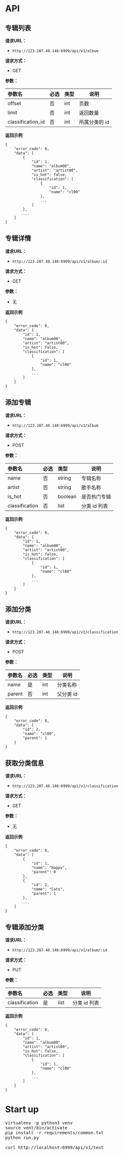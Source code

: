 # API

## 专辑列表

**请求URL：**
- `http://123.207.48.148:6999/api/v1/album`

**请求方式：**
- GET

**参数：**

|参数名|必选|类型|说明|
|:----    |:---|:----- |-----   |
|offset |否  |int |页数   |
|limit     |否  |int |返回数量    |
|classification_id     |否  |int | 所属分类的 id    |

**返回示例**

```
{
    "error_code": 0,
    "data": [
        {
            "id": 1,
            "name": "album00",
            "artist": "artist00",
            "is_hot": false,
            "classification": [
                {
                    "id": 1,
                    "name": "cl00"
                },
                ...
            ]
        },
        ...
    ]
}
```


## 专辑详情

**请求URL：**
- `http://123.207.48.148:6999/api/v1/album/:id`

**请求方式：**
- GET

**参数：**
- 无

**返回示例**

```
{
    "error_code": 0,
    "data": {
        "id": 1,
        "name": "album00",
        "artist": "artist00",
        "is_hot": false,
        "classification": [
            {
                "id": 1,
                "name": "cl00"
            },
            ...
        ]
    }
}
```

## 添加专辑

**请求URL：**
- `http://123.207.48.148:6999/api/v1/album`

**请求方式：**
- POST

**参数：**


|参数名|必选|类型|说明|
|:----    |:---|:----- |-----   |
|name     |否  |string | 专辑名称   |
|artist     |否  |string | 歌手名称   |
|is_hot     |否  |boolean | 是否热门专辑    |
|classification     |否  |list | 分类 id 列表    |

**返回示例**

```
{
    "error_code": 0,
    "data": {
        "id": 1,
        "name": "album00",
        "artist": "artist00",
        "is_hot": false,
        "classification": [
            {
                "id": 1,
                "name": "cl00"
            },
            ...
        ]
    }
}
```

## 添加分类

**请求URL：**
- `http://123.207.48.148:6999/api/v1/classification`

**请求方式：**
- POST

**参数：**


|参数名|必选|类型|说明|
|:----    |:---|:----- |-----   |
|name     |是  |int | 分类名称    |
|parent     |否  |int | 父分类 id    |

**返回示例**

```
{
    "error_code": 0,
    "data": {
        "id": 2,
        "name": "cl00",
        "parent": 1
    }
}
```

## 获取分类信息

**请求URL：**
- `http://123.207.48.148:6999/api/v1/classification`

**请求方式：**
- GET

**参数：**
- 无

**返回示例**

```
{
    "error_code": 0,
    "data": [
        {
            "id": 1,
            "name": "Happy",
            "parent": 0
        },
        {
            "id": 2,
            "name": "Cats",
            "parent": 1
        },
        ...
    ]
}
```

## 专辑添加分类

**请求URL：**
- `http://123.207.48.148:6999/api/v1/album/:id`

**请求方式：**
- PUT

**参数：**

|参数名|必选|类型|说明|
|:----    |:---|:----- |-----   |
|classification     |是  |list | 分类 id 列表    |

**返回示例**

```
{
    "error_code": 0,
    "data": {
        "id": 1,
        "name": "album00",
        "artist": "artist00",
        "is_hot": false,
        "classification": [
            {
                "id": 1,
                "name": "cl00"
            },
            ...
        ]
    }
}
```

# Start up

<pre>
virtualenv -p python3 venv
source vent/bin/activate
pip install -r requirements/common.txt
python run.py

curl http://localhost:6999/api/v1/test
</pre>
